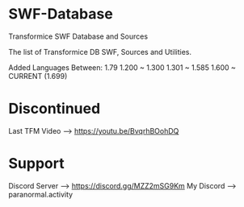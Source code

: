 # SWF-Database
Transformice SWF Database and Sources

The list of Transformice DB SWF, Sources and Utilities.

Added Languages Between:
1.79
1.200 ~ 1.300
1.301 ~ 1.585
1.600 ~ CURRENT (1.699)

# Discontinued
Last TFM Video --> https://youtu.be/BvqrhBOohDQ

# Support
Discord Server --> https://discord.gg/MZZ2mSG9Km 
My Discord --> paranormal.activity
